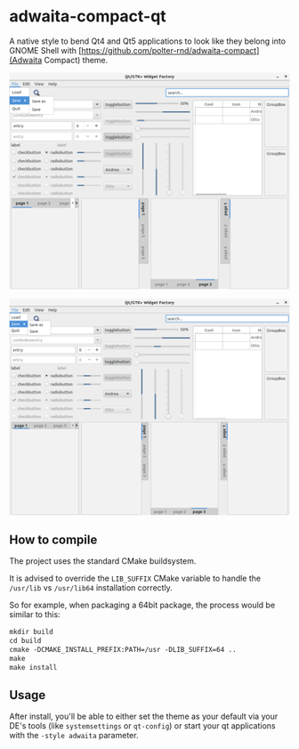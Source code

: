 adwaita-compact-qt
==========

A native style to bend Qt4 and Qt5 applications to look like they belong into GNOME Shell with [https://github.com/polter-rnd/adwaita-compact](Adwaita Compact) theme.

![Before](/screenshots/before.png)

![After](/screenshots/after.png)

## How to compile

The project uses the standard CMake buildsystem.

It is advised to override the `LIB_SUFFIX` CMake variable to handle the `/usr/lib` vs `/usr/lib64` installation correctly.

So for example, when packaging a 64bit package, the process would be similar to this:

```
mkdir build
cd build
cmake -DCMAKE_INSTALL_PREFIX:PATH=/usr -DLIB_SUFFIX=64 ..
make
make install
```

## Usage

After install, you'll be able to either set the theme as your default via your DE's tools (like `systemsettings` or `qt-config`) or start your qt applications with the `-style adwaita` parameter.
